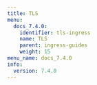 ```yaml
---
title: TLS
menu:
  docs_7.4.0:
    identifier: tls-ingress
    name: TLS
    parent: ingress-guides
    weight: 15
menu_name: docs_7.4.0
info:
  version: 7.4.0
---
```


